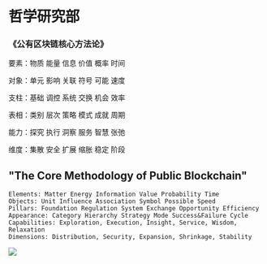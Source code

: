 # 哲学研究部

### 《公有区块链核心方法论》

要素：物质 能量 信息 价值 概率 时间

对象：单元 影响 关联 符号 可能 速度

支柱：基础 调控 系统 交换 机会 效率

表相：类别 层次 策略 模式 成就 周期

能力：探究 执行 洞察 服务 智慧 张弛

维度：集散 安全 扩展 缩胀 稳定 阶段



## "The Core Methodology of Public Blockchain"

```
Elements: Matter Energy Information Value Probability Time
Objects: Unit Influence Association Symbol Possible Speed
Pillars: Foundation Regulation System Exchange Opportunity Efficiency
Appearance: Category Hierarchy Strategy Mode Success&Failure Cycle
Capabilities: Exploration, Execution, Insight, Service, Wisdom, Relaxation
Dimensions: Distribution, Security, Expansion, Shrinkage, Stability
```



![](../../.gitbook/assets/3eb8c80d5b8a48f36ee2838fbabe0d8f.jpg)

